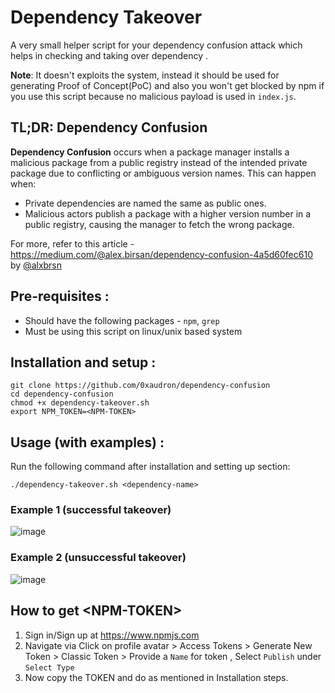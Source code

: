 # Dependency Takeover
A very small  helper script for your dependency confusion attack which helps in checking and taking over dependency . 

**Note**: It doesn't exploits the system, instead it should be used for generating Proof of Concept(PoC) and also you won't get blocked by npm if you use this script because no malicious payload is used in `index.js`.

## TL;DR: Dependency Confusion

**Dependency Confusion** occurs when a package manager installs a malicious package from a public registry instead of the intended private package due to conflicting or ambiguous version names. This can happen when:

- Private dependencies are named the same as public ones.
- Malicious actors publish a package with a higher version number in a public registry, causing the manager to fetch the wrong package.

For more, refer to this article - https://medium.com/@alex.birsan/dependency-confusion-4a5d60fec610 by [@alxbrsn](https://x.com/alxbrsn)

## Pre-requisites : 
- Should have the following packages - `npm`, `grep`
- Must be using this script on linux/unix based system

## Installation and setup :
```
git clone https://github.com/0xaudron/dependency-confusion 
cd dependency-confusion 
chmod +x dependency-takeover.sh
export NPM_TOKEN=<NPM-TOKEN> 
```

## Usage (with examples) :
Run the following command after installation and setting up section:
```
./dependency-takeover.sh <dependency-name>
```
### Example 1 (successful takeover)
![image](https://github.com/user-attachments/assets/81c0d6cd-d4c2-46a3-af4f-6e628e408090)

### Example 2 (unsuccessful takeover)
![image](https://github.com/user-attachments/assets/9cc095ce-882c-4a5e-a3a7-2ae633d45652)




## How to get \<NPM-TOKEN\> 
1. Sign in/Sign up at https://www.npmjs.com
2. Navigate via Click on profile avatar > Access Tokens > Generate New Token > Classic Token > Provide a `Name` for token , Select `Publish` under `Select Type`
3. Now copy the TOKEN and do as mentioned in Installation steps.
